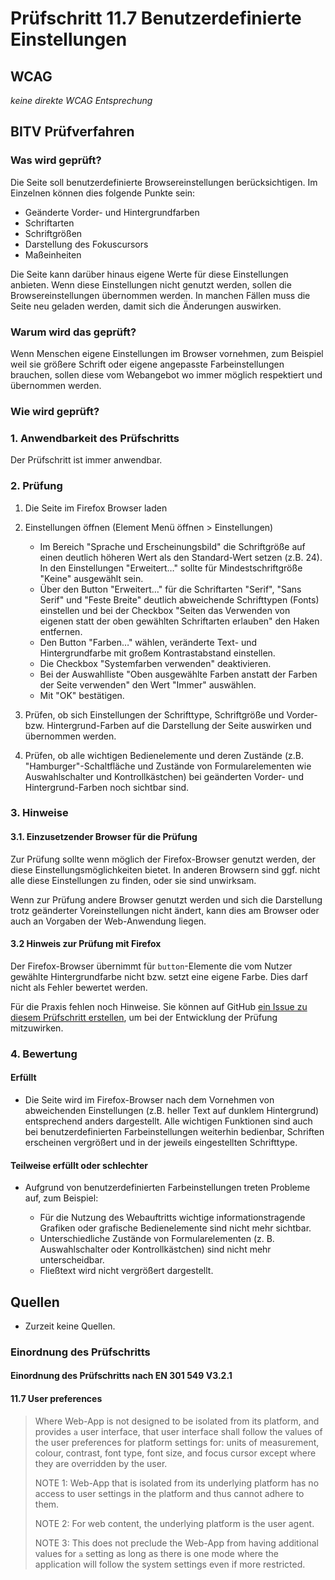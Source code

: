 # Prüfschritt 11.7 Benutzerdefinierte Einstellungen

## WCAG

_keine direkte WCAG Entsprechung_

## BITV Prüfverfahren

### Was wird geprüft?

Die Seite soll benutzerdefinierte Browsereinstellungen berücksichtigen. Im Einzelnen können dies folgende Punkte sein:

-   Geänderte Vorder- und Hintergrundfarben
-   Schriftarten
-   Schriftgrößen
-   Darstellung des Fokuscursors
-   Maßeinheiten

Die Seite kann darüber hinaus eigene Werte für diese Einstellungen anbieten. Wenn diese Einstellungen nicht genutzt werden, sollen die Browsereinstellungen übernommen werden. In manchen Fällen muss die Seite neu geladen werden, damit sich die Änderungen auswirken.

### Warum wird das geprüft?

Wenn Menschen eigene Einstellungen im Browser vornehmen, zum Beispiel weil sie größere Schrift oder eigene angepasste Farbeinstellungen brauchen, sollen diese vom Webangebot wo immer möglich respektiert und übernommen werden.

### Wie wird geprüft?

### 1\. Anwendbarkeit des Prüfschritts

Der Prüfschritt ist immer anwendbar.

### 2\. Prüfung

1.  Die Seite im Firefox Browser laden
2.  Einstellungen öffnen (Element Menü öffnen > Einstellungen)

    -   Im Bereich "Sprache und Erscheinungsbild" die Schriftgröße auf einen deutlich höheren Wert als den Standard-Wert setzen (z.B. 24). In den Einstellungen "Erweitert…​" sollte für Mindestschriftgröße "Keine" ausgewählt sein.
    -   Über den Button "Erweitert…" für die Schriftarten "Serif", "Sans Serif" und "Feste Breite" deutlich abweichende Schrifttypen (Fonts) einstellen und bei der Checkbox "Seiten das Verwenden von eigenen statt der oben gewählten Schriftarten erlauben" den Haken entfernen.
    -   Den Button "Farben…" wählen, veränderte Text- und Hintergrundfarbe mit großem Kontrastabstand einstellen.
    -   Die Checkbox "Systemfarben verwenden" deaktivieren.
    -   Bei der Auswahlliste "Oben ausgewählte Farben anstatt der Farben der Seite verwenden" den Wert "Immer" auswählen.
    -   Mit "OK" bestätigen.

3.  Prüfen, ob sich Einstellungen der Schrifttype, Schriftgröße und Vorder- bzw. Hintergrund-Farben auf die Darstellung der Seite auswirken und übernommen werden.
4.  Prüfen, ob alle wichtigen Bedienelemente und deren Zustände (z.B. "Hamburger"-Schaltfläche und Zustände von Formularelementen wie Auswahlschalter und Kontrollkästchen) bei geänderten Vorder- und Hintergrund-Farben noch sichtbar sind.

### 3\. Hinweise

#### 3.1. Einzusetzender Browser für die Prüfung

Zur Prüfung sollte wenn möglich der Firefox-Browser genutzt werden, der diese Einstellungsmöglichkeiten bietet. In anderen Browsern sind ggf. nicht alle diese Einstellungen zu finden, oder sie sind unwirksam.

Wenn zur Prüfung andere Browser genutzt werden und sich die Darstellung trotz geänderter Voreinstellungen nicht ändert, kann dies am Browser oder auch an Vorgaben der Web-Anwendung liegen.

#### 3.2 Hinweis zur Prüfung mit Firefox

Der Firefox-Browser übernimmt für `button`\-Elemente die vom Nutzer gewählte Hintergrundfarbe nicht bzw. setzt eine eigene Farbe. Dies darf nicht als Fehler bewertet werden.

Für die Praxis fehlen noch Hinweise. Sie können auf GitHub [ein Issue zu diesem Prüfschritt erstellen](https://github.com/BIK-BITV/BIK-Web-Test/issues), um bei der Entwicklung der Prüfung mitzuwirken.

### 4\. Bewertung

#### Erfüllt

-   Die Seite wird im Firefox-Browser nach dem Vornehmen von abweichenden Einstellungen (z.B. heller Text auf dunklem Hintergrund) entsprechend anders dargestellt. Alle wichtigen Funktionen sind auch bei benutzerdefinierten Farbeinstellungen weiterhin bedienbar, Schriften erscheinen vergrößert und in der jeweils eingestellten Schrifttype.

#### Teilweise erfüllt oder schlechter

-   Aufgrund von benutzerdefinierten Farbeinstellungen treten Probleme auf, zum Beispiel:

    -   Für die Nutzung des Webauftritts wichtige informationstragende Grafiken oder grafische Bedienelemente sind nicht mehr sichtbar.
    -   Unterschiedliche Zustände von Formularelementen (z. B. Auswahlschalter oder Kontrollkästchen) sind nicht mehr unterscheidbar.
    -   Fließtext wird nicht vergrößert dargestellt.

## Quellen

-   Zurzeit keine Quellen.

### Einordnung des Prüfschritts

#### Einordnung des Prüfschritts nach EN 301 549 V3.2.1

#### 11.7 User preferences

> Where Web-App is not designed to be isolated from its platform, and provides `a` user interface, that user interface shall follow the values of the user preferences for platform settings for: units of measurement, colour, contrast, font type, font size, and focus cursor except where they are overridden by the user.
>
> NOTE 1: Web-App that is isolated from its underlying platform has no access to user settings in the platform and thus cannot adhere to them.
>
> NOTE 2: For web content, the underlying platform is the user agent.
>
> NOTE 3: This does not preclude the Web-App from having additional values for `a` setting as long as there is one mode where the application will follow the system settings even if more restricted.
